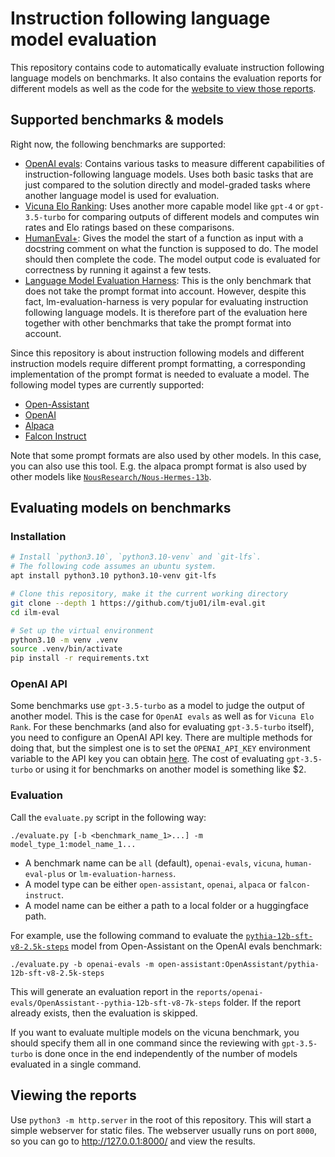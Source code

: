 # Instruction following language model evaluation

This repository contains code to automatically evaluate instruction following language models on benchmarks.
It also contains the evaluation reports for different models as well as the code for the [website to view those reports](https://tju01.github.io/ilm-eval/).

## Supported benchmarks & models

Right now, the following benchmarks are supported:
- [OpenAI evals](https://github.com/openai/evals): Contains various tasks to measure different capabilities of instruction-following language models. Uses both basic tasks that are just compared to the solution directly and model-graded tasks where another language model is used for evaluation.
- [Vicuna Elo Ranking](https://lmsys.org/blog/2023-03-30-vicuna): Uses another more capable model like `gpt-4` or `gpt-3.5-turbo` for comparing outputs of different models and computes win rates and Elo ratings based on these comparisons.
- [HumanEval+](https://github.com/evalplus/evalplus): Gives the model the start of a function as input with a docstring comment on what the function is supposed to do. The model should then complete the code. The model output code is evaluated for correctness by running it against a few tests.
- [Language Model Evaluation Harness](https://github.com/EleutherAI/lm-evaluation-harness): This is the only benchmark that does not take the prompt format into account. However, despite this fact, lm-evaluation-harness is very popular for evaluating instruction following language models. It is therefore part of the evaluation here together with other benchmarks that take the prompt format into account.

Since this repository is about instruction following models and different instruction models require different prompt formatting, a corresponding implementation of the prompt format is needed to evaluate a model. The following model types are currently supported:
- [Open-Assistant](https://open-assistant.io)
- [OpenAI](https://platform.openai.com/docs/models)
- [Alpaca](https://crfm.stanford.edu/2023/03/13/alpaca.html)
- [Falcon Instruct](https://huggingface.co/tiiuae)

Note that some prompt formats are also used by other models. In this case, you can also use this tool. E.g. the alpaca prompt format is also used by other models like [`NousResearch/Nous-Hermes-13b`](https://huggingface.co/NousResearch/Nous-Hermes-13b).

## Evaluating models on benchmarks

### Installation

```bash
# Install `python3.10`, `python3.10-venv` and `git-lfs`.
# The following code assumes an ubuntu system.
apt install python3.10 python3.10-venv git-lfs

# Clone this repository, make it the current working directory
git clone --depth 1 https://github.com/tju01/ilm-eval.git
cd ilm-eval

# Set up the virtual environment
python3.10 -m venv .venv
source .venv/bin/activate
pip install -r requirements.txt
```

### OpenAI API

Some benchmarks use `gpt-3.5-turbo` as a model to judge the output of another model. This is the case for `OpenAI evals` as well as for `Vicuna Elo Rank`.
For these benchmarks (and also for evaluating `gpt-3.5-turbo` itself), you need to configure an OpenAI API key.
There are multiple methods for doing that, but the simplest one is to set the `OPENAI_API_KEY` environment variable to the API key you can obtain [here](https://platform.openai.com/account/api-keys). 
The cost of evaluating `gpt-3.5-turbo` or using it for benchmarks on another model is something like $2.

### Evaluation

Call the `evaluate.py` script in the following way:
```
./evaluate.py [-b <benchmark_name_1>...] -m model_type_1:model_name_1...
````
- A benchmark name can be `all` (default), `openai-evals`, `vicuna`, `human-eval-plus` or `lm-evaluation-harness`.
- A model type can be either `open-assistant`, `openai`, `alpaca` or `falcon-instruct`.
- A model name can be either a path to a local folder or a huggingface path.

For example, use the following command to evaluate the [`pythia-12b-sft-v8-2.5k-steps`](https://huggingface.co/OpenAssistant/pythia-12b-sft-v8-2.5k-steps) model from Open-Assistant on the OpenAI evals benchmark:
```
./evaluate.py -b openai-evals -m open-assistant:OpenAssistant/pythia-12b-sft-v8-2.5k-steps
```
This will generate an evaluation report in the `reports/openai-evals/OpenAssistant--pythia-12b-sft-v8-7k-steps` folder.
If the report already exists, then the evaluation is skipped.

If you want to evaluate multiple models on the vicuna benchmark, you should specify them all in one command since the reviewing with `gpt-3.5-turbo` is done once in the end independently of the number of models evaluated in a single command.

## Viewing the reports

Use `python3 -m http.server` in the root of this repository.
This will start a simple webserver for static files.
The webserver usually runs on port `8000`, so you can go to http://127.0.0.1:8000/ and view the results.
